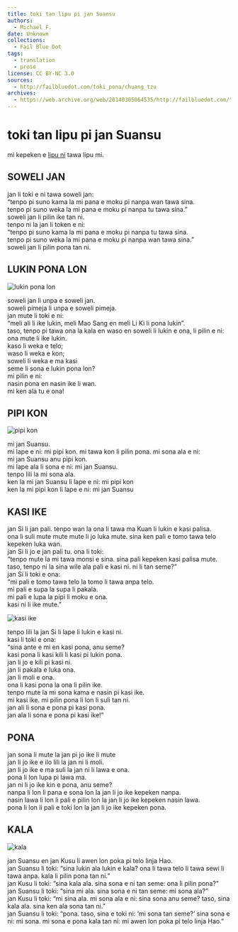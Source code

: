 ```yaml
---
title: toki tan lipu pi jan Suansu
authors:
  - Michael F.
date: Unknown
collections:
  - Fail Blue Dot
tags:
  - translation
  - prose
license: CC BY-NC 3.0
sources:
  - http://failbluedot.com/toki_pona/chuang_tzu
archives:
  - https://web.archive.org/web/20140305064535/http://failbluedot.com/toki_pona/chuang_tzu
---
```


# toki tan lipu pi jan Suansu

mi kepeken e [lipu ni](https://web.archive.org/web/20140305064535/http://www.amazon.com/o/ASIN/0140194886/002-9511736-1387259?SubscriptionId=0AM07842GGE1QVDN6KR2) tawa lipu mi.

## SOWELI JAN

jan li toki e ni tawa soweli jan:  \
“tenpo pi suno kama la mi pana e moku pi nanpa wan tawa sina.  \
tenpo pi suno weka la mi pana e moku pi nanpa tu tawa sina.”  \
soweli jan li pilin ike tan ni.  \
tenpo ni la jan li token e ni:  \
“tenpo pi suno kama la mi pana e moku pi nanpa tu tawa sina.  \
tenpo pi suno weka la mi pana e moku pi nanpa wan tawa sina.”  \
soweli jan li pilin pona tan ni.

## LUKIN PONA LON

![lukin pona lon](https://web.archive.org/web/20140305064535im_/http://failbluedot.com/images/chinese_beauty.jpg)

soweli jan li unpa e soweli jan.  \
soweli pimeja li unpa e soweli pimeja.  \
jan mute li toki e ni:  \
“meli ali li ike lukin, meli Mao Sang en meli Li Ki li pona lukin”.  \
taso, tenpo pi tawa ona la kala en waso en soweli li lukin e ona, li pilin e ni:  \
ona mute li ike lukin.  \
kaso li weka e telo;  \
waso li weka e kon;  \
soweli li weka e ma kasi  \
seme li sona e lukin pona lon?  \
mi pilin e ni:  \
nasin pona en nasin ike li wan.  \
mi ken ala tu e ona!

## PIPI KON

![pipi kon](https://web.archive.org/web/20140305064535im_/http://failbluedot.com/images/butterfly.jpg)

mi jan Suansu.  \
mi lape e ni: mi pipi kon. mi tawa kon li pilin pona. mi sona ala e ni:  \
mi jan Suansu anu pipi kon.  \
mi lape ala li sona e ni: mi jan Suansu.  \
tenpo lili la mi sona ala.  \
ken la mi jan Suansu li lape e ni: mi pipi kon  \
ken la mi pipi kon li lape e ni: mi jan Suansu

## KASI IKE

jan Si li jan pali. tenpo wan la ona li tawa ma Kuan li lukin e kasi palisa.  \
ona li suli mute mute mute li jo luka mute. sina ken pali e tomo tawa telo kepeken luka wan.  \
jan Si li jo e jan pali tu. ona li toki:  \
“tenpo mute la mi tawa monsi e sina. sina pali kepeken kasi palisa mute.  \
taso, tenpo ni la sina wile ala pali e kasi ni. ni li tan seme?”  \
jan Si li toki e ona:  \
“mi pali e tomo tawa telo la tomo li tawa anpa telo.  \
mi pali e supa la supa li pakala.  \
mi pali e lupa la pipi li moku e ona.  \
kasi ni li ike mute.”

![kasi ike](https://web.archive.org/web/20140305064535im_/http://failbluedot.com/images/old_tree.jpg)

tenpo lili la jan Si li lape li lukin e kasi ni.  \
kasi li toki e ona:  \
“sina ante e mi en kasi pona, anu seme?  \
kasi pona li kasi kili li kasi pi lukin pona.  \
jan li jo e kili pi kasi ni.  \
jan li pakala e luka ona.  \
jan li moli e ona.  \
ona li kasi pona la ona li pilin ike.  \
tenpo mute la mi sona kama e nasin pi kasi ike.  \
mi kasi ike. mi pilin pona li lon li suli tan ni.  \
jan ali li sona e pona pi kasi pona.  \
jan ala li sona e pona pi kasi ike!”

## PONA

jan sona li mute la jan pi jo ike li mute  \
jan li jo ike e ilo lili la jan ni li moli.  \
jan li jo ike e ma suli la jan ni li lawa e ona.  \
pona li lon lupa pi lawa ma.  \
jan ni li jo ike kin e pona, anu seme?  \
nanpa li lon li pana e sona lon la jan li jo ike kepeken nanpa.  \
nasin lawa li lon li pali e pilin lon la jan li jo ike kepeken nasin lawa.  \
pona li lon li pali e toki lon la jan li jo ike kepeken pona.

## KALA

![kala](https://web.archive.org/web/20140305064535im_/http://failbluedot.com/images/3worlds.jpg)

jan Suansu en jan Kusu li awen lon poka pi telo linja Hao.  \
jan Suansu li toki: “sina lukin ala lukin e kala? ona li tawa telo li tawa sewi li tawa anpa. kala li pilin pona tan ni.”  \
jan Kusu li toki: “sina kala ala. sina sona e ni tan seme: ona li pilin pona?”  \
jan Suansu li toki: “sina mi ala. sina sona e ni tan seme: mi sona ala?”  \
jan Kusu li toki: “mi sina ala. mi sona ala e ni: sina sona anu seme? taso, sina kala ala. sina ken ala sona tan ni.”  \
jan Suansu li toki: “pona. taso, sina e toki ni: ‘mi sona tan seme?’ sina sona e ni: mi sona. mi sona e pona kala tan ni: mi awen lon poka pi telo linja Hao.”

